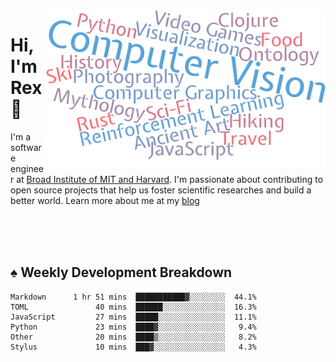 <img src="https://raw.githubusercontent.com/rexwangcc/rexwangcc/master/myself.png" alt="Rex!" width="450" height="250" align="right">

# Hi, I'm Rex 👋

I'm a software engineer at [Broad Institute of MIT and Harvard](https://www.broadinstitute.org/). I'm passionate about contributing to open source projects that help us foster scientific researches and build a better world. Learn more about me at my [blog](https://rexwang.cc)

<br>
<br>
<br>

<table>
<tr valign="top" width="50%">
<!-- <td > -->

## ♠ Weekly Development Breakdown

<!-- code_time starts -->

```text
Markdown      1 hr 51 mins  ███████████▓░░░░░░░░  44.1%
TOML               40 mins  ██████░░░░░░░░░░░░░░  16.3%
JavaScript         27 mins  █████░░░░░░░░░░░░░░░  11.1%
Python             23 mins  ████▓░░░░░░░░░░░░░░░   9.4%
Other              20 mins  ████▒░░░░░░░░░░░░░░░   8.2%
Stylus             10 mins  ███▓░░░░░░░░░░░░░░░░   4.3%
```

<!-- code_time ends -->

<!-- Placeholder for my Game statuses -->

<!-- <td valign="top" width="50%">

#### ♦ My Personal Progress

</td> -->

</tr>
</table>
